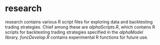 research
========
research contains various R script files for exploring data and backtesting trading strategies.
Chief among these are *alphaScripts.R*, which contains R scripts for backtesting trading strategies specified in the *alphaModel* library.
*funcDevelop.R* contains experimental R functions for future use.
